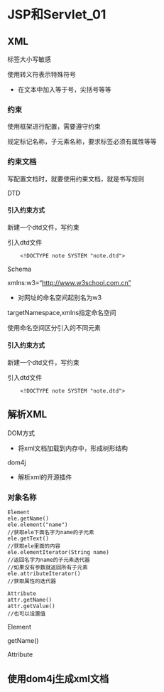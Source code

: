# JSP和Servlet_01

## XML

标签大小写敏感

使用转义符表示特殊符号

- 在文本中加入等于号，尖括号等等

### 约束

使用框架进行配置，需要遵守约束

规定标记名称，子元素名称，要求标签必须有属性等等

### 约束文档

写配置文档时，就要使用约束文档，就是书写规则

DTD

#### 引入约束方式

新建一个dtd文件，写约束

引入dtd文件

```
	<!DOCTYPE note SYSTEM "note.dtd">
```

Schema

xmlns:w3=“http://www.w3school.com.cn”

- 对网址的命名空间起别名为w3

targetNamespace,xmlns指定命名空间

使用命名空间区分引入的不同元素

#### 引入约束方式

新建一个dtd文件，写约束

引入dtd文件

```
	<!DOCTYPE note SYSTEM "note.dtd">
```

## 解析XML

DOM方式

- 将xml文档加载到内存中，形成树形结构

dom4j

- 解析xml的开源插件

### 对象名称

```
Element
ele.getName()
ele.element("name")
//获取ele下面名字为name的子元素
ele.getText()
//获取ele里面的内容
ele.elementIterator(String name)
//返回名字为name的子元素迭代器
//如果没有参数就返回所有子元素
ele.attributeIterator()
//获取属性的迭代器

Attribute
attr.getName()
attr.getValue()
//也可以设置值
```



Element

getName()

Attribute

## 使用dom4j生成xml文档

